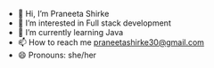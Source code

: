 - 👋 Hi, I’m Praneeta Shirke
- 👀 I’m interested in Full stack development
- 🌱 I’m currently learning Java
- 📫 How to reach me praneetashirke30@gmail.com
- 😄 Pronouns: she/her

<!---
Praneeta-Shirke/Praneeta-Shirke is a ✨ special ✨ repository because its `README.md` (this file) appears on your GitHub profile.
You can click the Preview link to take a look at your changes.
--->
